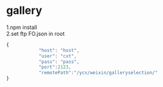 # gallery

1.npm install <br>
2.set ftp FO.json in root <br>
```javascript
{
			"host": "host",
			"user": "cxt",
			"pass": "pass",
			"port":2123,
			"remotePath":"/ycs/weixin/galleryselection/"
}
```